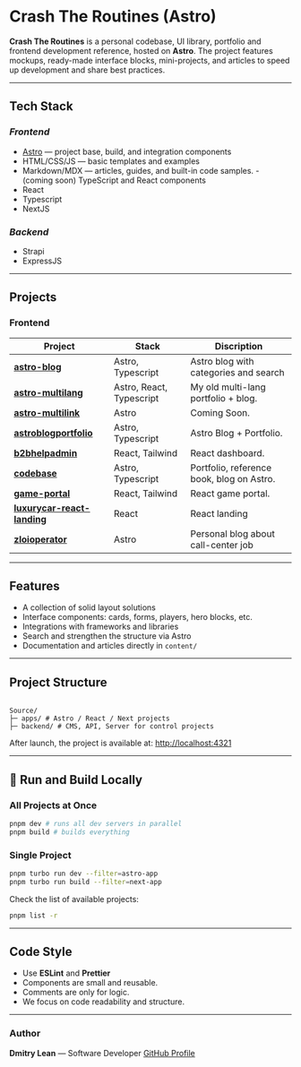 # Crash The Routines (Astro)

**Crash The Routines** is a personal codebase, UI library, portfolio and frontend development reference, hosted on **Astro**.
The project features mockups, ready-made interface blocks, mini-projects, and articles to speed up development and share best practices.

---

## Tech Stack

### _Frontend_

- [Astro](https://astro.build/) — project base, build, and integration components
- HTML/CSS/JS — basic templates and examples
- Markdown/MDX — articles, guides, and built-in code samples. - (coming soon) TypeScript and React components
- React
- Typescript
- NextJS

### _Backend_

- Strapi
- ExpressJS

---

## Projects

### Frontend

| Project                                                                | Stack                    | Discription                               |
| ---------------------------------------------------------------------- | ------------------------ | ----------------------------------------- |
| [**astro-blog**](https://astro-blog01.netlify.app/)                    | Astro, Typescript        | Astro blog with categories and search     |
| [**astro-multilang**](https://astro-multilang.netlify.app)             | Astro, React, Typescript | My old multi-lang portfolio + blog.       |
| [**astro-multilink**](https://github.com/username/api-server)          | Astro                    | Coming Soon.                              |
| [**astroblogportfolio**](https://astroblogportfolio.netlify.app/)      | Astro, Typescript        | Astro Blog + Portfolio.                   |
| [**b2bhelpadmin**](https://reactb2badmin.netlify.app/)                 | React, Tailwind          | React dashboard.                          |
| [**codebase**](https://www.crashtheroutine.site/)                      | Astro, Typescript        | Portfolio, reference book, blog on Astro. |
| [**game-portal**](https://game-portal-react.netlify.app/)              | React, Tailwind          | React game portal.                        |
| [**luxurycar-react-landing**](https://luxury-car-landing.netlify.app/) | React                    | React landing                             |
| [**zloioperator**](https://zloioperator.netlify.app/)                  | Astro                    | Personal blog about call-center job       |

---

## Features

- A collection of solid layout solutions
- Interface components: cards, forms, players, hero blocks, etc.
- Integrations with frameworks and libraries
- Search and strengthen the structure via Astro
- Documentation and articles directly in `content/`

---

## Project Structure

```

Source/
├─ apps/ # Astro / React / Next projects
├─ backend/ # CMS, API, Server for control projects

```

After launch, the project is available at:
[http://localhost:4321](http://localhost:4321)

---

## 🔹 Run and Build Locally

### All Projects at Once

```bash
pnpm dev # runs all dev servers in parallel
pnpm build # builds everything
```

### Single Project

```bash
pnpm turbo run dev --filter=astro-app
pnpm turbo run build --filter=next-app
```

Check the list of available projects:

```bash
pnpm list -r
```

---

## Code Style

- Use **ESLint** and **Prettier**
- Components are small and reusable.
- Comments are only for logic.
- We focus on code readability and structure.

---

### Author

**Dmitry Lean** — Software Developer
[GitHub Profile](https://github.com/dmitrylean)
